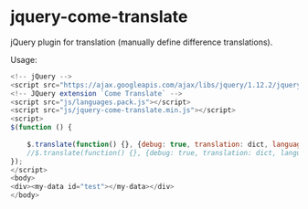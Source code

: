# jquery-come-translate
jQuery plugin for translation (manually define difference translations).

Usage:
```javascript
<!-- jQuery -->
<script src="https://ajax.googleapis.com/ajax/libs/jquery/1.12.2/jquery.min.js"></script>
<!-- JQuery extension `Come Translate` -->
<script src="js/languages.pack.js"></script>
<script src="js/jquery-come-translate.min.js"></script>
<script>
$(function () {
 
    $.translate(function() {}, {debug: true, translation: dict, language: 'zhTW', tag: 'my-data'});
    //$.translate(function() {}, {debug: true, translation: dict, language: $.language('enUS'), tag: 'my-data'});
});
</script>
<body>
<div><my-data id="test"></my-data></div>
</body>
```

